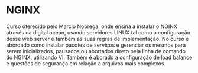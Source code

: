 # NGINX

Curso oferecido pelo Marcio Nobrega, onde ensina a instalar o NGINX através da digital ocean, usando servidores LINUX tal como a configuração desse web server e também as suas regras de implementação. No curso é abordado como instalar pacotes de serviços e gerenciar os mesmos para serem inicializados, pausados ou abortados direto pela linha de comando do NGINX, utilizando VI. Também é aborado a configuração de load balance e questões de segurança em relação a arquivos mais complexos.
